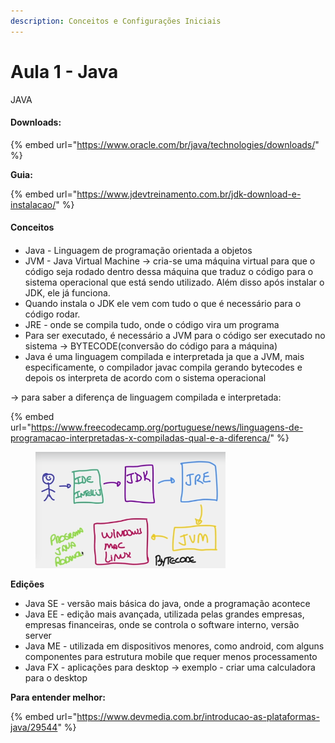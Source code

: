 ```yaml
---
description: Conceitos e Configurações Iniciais
---
```


# Aula 1 - Java

JAVA

#### Downloads:

{% embed url="https://www.oracle.com/br/java/technologies/downloads/" %}

**Guia:**

{% embed url="https://www.jdevtreinamento.com.br/jdk-download-e-instalacao/" %}

#### Conceitos

####

* Java - Linguagem de programação orientada a objetos
* JVM - Java Virtual Machine -> cria-se uma máquina virtual para que o código seja rodado dentro dessa máquina que traduz o código para o sistema operacional que está sendo utilizado. Além disso após instalar o JDK, ele já funciona.
* Quando instala o JDK ele vem com tudo o que é necessário para o código rodar.
* JRE - onde se compila tudo, onde o código vira um programa
* Para ser executado, é necessário a JVM para o código ser executado no sistema -> BYTECODE(conversão do código para a máquina)
* Java é uma linguagem compilada e interpretada ja que a JVM, mais especificamente, o compilador javac compila gerando bytecodes e depois os interpreta de acordo com o sistema operacional

\-> para saber a diferença de linguagem compilada e interpretada:

{% embed url="https://www.freecodecamp.org/portuguese/news/linguagens-de-programacao-interpretadas-x-compiladas-qual-e-a-diferenca/" %}

<figure><img src="../.gitbook/assets/image.png" alt="" width="304"><figcaption></figcaption></figure>

**Edições**

* Java SE - versão mais básica do java, onde a programação acontece
* Java EE - edição mais avançada, utilizada pelas grandes empresas, empresas financeiras, onde se controla o software interno, versão server
* Java ME - utilizada em dispositivos menores, como android, com alguns componentes para estrutura mobile que requer menos processamento
* Java FX - aplicações para desktop -> exemplo - criar uma calculadora para o desktop

**Para entender melhor:**

{% embed url="https://www.devmedia.com.br/introducao-as-plataformas-java/29544" %}

